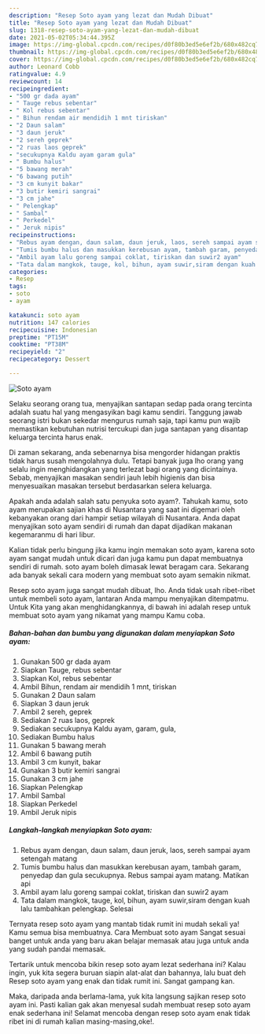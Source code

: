 ```yaml
---
description: "Resep Soto ayam yang lezat dan Mudah Dibuat"
title: "Resep Soto ayam yang lezat dan Mudah Dibuat"
slug: 1318-resep-soto-ayam-yang-lezat-dan-mudah-dibuat
date: 2021-05-02T05:34:44.395Z
image: https://img-global.cpcdn.com/recipes/d0f80b3ed5e6ef2b/680x482cq70/soto-ayam-foto-resep-utama.jpg
thumbnail: https://img-global.cpcdn.com/recipes/d0f80b3ed5e6ef2b/680x482cq70/soto-ayam-foto-resep-utama.jpg
cover: https://img-global.cpcdn.com/recipes/d0f80b3ed5e6ef2b/680x482cq70/soto-ayam-foto-resep-utama.jpg
author: Leonard Cobb
ratingvalue: 4.9
reviewcount: 14
recipeingredient:
- "500 gr dada ayam"
- " Tauge rebus sebentar"
- " Kol rebus sebentar"
- " Bihun rendam air mendidih 1 mnt tiriskan"
- "2 Daun salam"
- "3 daun jeruk"
- "2 sereh geprek"
- "2 ruas laos geprek"
- "secukupnya Kaldu ayam garam gula"
- " Bumbu halus"
- "5 bawang merah"
- "6 bawang putih"
- "3 cm kunyit bakar"
- "3 butir kemiri sangrai"
- "3 cm jahe"
- " Pelengkap"
- " Sambal"
- " Perkedel"
- " Jeruk nipis"
recipeinstructions:
- "Rebus ayam dengan, daun salam, daun jeruk, laos, sereh sampai ayam setengah matang"
- "Tumis bumbu halus dan masukkan kerebusan ayam, tambah garam, penyedap dan gula secukupnya. Rebus sampai ayam matang. Matikan api"
- "Ambil ayam lalu goreng sampai coklat, tiriskan dan suwir2 ayam"
- "Tata dalam mangkok, tauge, kol, bihun, ayam suwir,siram dengan kuah lalu tambahkan pelengkap. Selesai"
categories:
- Resep
tags:
- soto
- ayam

katakunci: soto ayam 
nutrition: 147 calories
recipecuisine: Indonesian
preptime: "PT15M"
cooktime: "PT38M"
recipeyield: "2"
recipecategory: Dessert

---
```



![Soto ayam](https://img-global.cpcdn.com/recipes/d0f80b3ed5e6ef2b/680x482cq70/soto-ayam-foto-resep-utama.jpg)

Selaku seorang orang tua, menyajikan santapan sedap pada orang tercinta adalah suatu hal yang mengasyikan bagi kamu sendiri. Tanggung jawab seorang istri bukan sekedar mengurus rumah saja, tapi kamu pun wajib memastikan kebutuhan nutrisi tercukupi dan juga santapan yang disantap keluarga tercinta harus enak.

Di zaman  sekarang, anda sebenarnya bisa mengorder hidangan praktis tidak harus susah mengolahnya dulu. Tetapi banyak juga lho orang yang selalu ingin menghidangkan yang terlezat bagi orang yang dicintainya. Sebab, menyajikan masakan sendiri jauh lebih higienis dan bisa menyesuaikan masakan tersebut berdasarkan selera keluarga. 



Apakah anda adalah salah satu penyuka soto ayam?. Tahukah kamu, soto ayam merupakan sajian khas di Nusantara yang saat ini digemari oleh kebanyakan orang dari hampir setiap wilayah di Nusantara. Anda dapat menyajikan soto ayam sendiri di rumah dan dapat dijadikan makanan kegemaranmu di hari libur.

Kalian tidak perlu bingung jika kamu ingin memakan soto ayam, karena soto ayam sangat mudah untuk dicari dan juga kamu pun dapat membuatnya sendiri di rumah. soto ayam boleh dimasak lewat beragam cara. Sekarang ada banyak sekali cara modern yang membuat soto ayam semakin nikmat.

Resep soto ayam juga sangat mudah dibuat, lho. Anda tidak usah ribet-ribet untuk membeli soto ayam, lantaran Anda mampu menyajikan ditempatmu. Untuk Kita yang akan menghidangkannya, di bawah ini adalah resep untuk membuat soto ayam yang nikamat yang mampu Kamu coba.

<!--inarticleads1-->

##### Bahan-bahan dan bumbu yang digunakan dalam menyiapkan Soto ayam:

1. Gunakan 500 gr dada ayam
1. Siapkan  Tauge, rebus sebentar
1. Siapkan  Kol, rebus sebentar
1. Ambil  Bihun, rendam air mendidih 1 mnt, tiriskan
1. Gunakan 2 Daun salam
1. Siapkan 3 daun jeruk
1. Ambil 2 sereh, geprek
1. Sediakan 2 ruas laos, geprek
1. Sediakan secukupnya Kaldu ayam, garam, gula,
1. Sediakan  Bumbu halus
1. Gunakan 5 bawang merah
1. Ambil 6 bawang putih
1. Ambil 3 cm kunyit, bakar
1. Gunakan 3 butir kemiri sangrai
1. Gunakan 3 cm jahe
1. Siapkan  Pelengkap
1. Ambil  Sambal
1. Siapkan  Perkedel
1. Ambil  Jeruk nipis




<!--inarticleads2-->

##### Langkah-langkah menyiapkan Soto ayam:

1. Rebus ayam dengan, daun salam, daun jeruk, laos, sereh sampai ayam setengah matang
1. Tumis bumbu halus dan masukkan kerebusan ayam, tambah garam, penyedap dan gula secukupnya. Rebus sampai ayam matang. Matikan api
1. Ambil ayam lalu goreng sampai coklat, tiriskan dan suwir2 ayam
1. Tata dalam mangkok, tauge, kol, bihun, ayam suwir,siram dengan kuah lalu tambahkan pelengkap. Selesai




Ternyata resep soto ayam yang mantab tidak rumit ini mudah sekali ya! Kamu semua bisa membuatnya. Cara Membuat soto ayam Sangat sesuai banget untuk anda yang baru akan belajar memasak atau juga untuk anda yang sudah pandai memasak.

Tertarik untuk mencoba bikin resep soto ayam lezat sederhana ini? Kalau ingin, yuk kita segera buruan siapin alat-alat dan bahannya, lalu buat deh Resep soto ayam yang enak dan tidak rumit ini. Sangat gampang kan. 

Maka, daripada anda berlama-lama, yuk kita langsung sajikan resep soto ayam ini. Pasti kalian gak akan menyesal sudah membuat resep soto ayam enak sederhana ini! Selamat mencoba dengan resep soto ayam enak tidak ribet ini di rumah kalian masing-masing,oke!.

